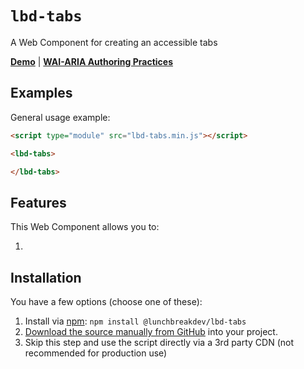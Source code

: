 # `lbd-tabs`

A Web Component for creating an accessible tabs

**[Demo](https://lunchbreakdev.github.io/lbd-components/components/tabs)** | **[WAI-ARIA Authoring Practices](https://www.w3.org/WAI/ARIA/apg/patterns/tabs/)**

## Examples

General usage example:

```html
<script type="module" src="lbd-tabs.min.js"></script>

<lbd-tabs>

</lbd-tabs>
```

## Features

This Web Component allows you to:

1.

## Installation

You have a few options (choose one of these):

1. Install via [npm](https://www.npmjs.com/package/@lunchbreakdev/lbd-tabs): `npm install @lunchbreakdev/lbd-tabs`
2. [Download the source manually from GitHub](https://github.com/lunchbreakdev/lbd-components/releases) into your project.
3. Skip this step and use the script directly via a 3rd party CDN (not recommended for production use)
